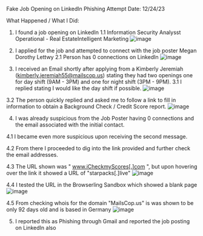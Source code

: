 Fake Job Opening on LinkedIn Phishing Attempt
Date: 12/24/23

What Happened / What I Did: 

1. I found a job opening on LinkedIn 
 1.1 Information Security Analysst Operational - Real EstateIntelligent Marketing 
![image](https://github.com/Awsamo0190/Security_Write_Ups/assets/99389724/1b68486f-ac04-4c91-8d4a-c1cdf0f26e6b)


2. I applied for the job and attempted to connect with the job poster Megan Dorothy Lettwy 
 2.1 Person has 0 connections on LinkedIn 
![image](https://github.com/Awsamo0190/Security_Write_Ups/assets/99389724/fc0a94e8-5a6a-4540-9101-025dde0a5d0f)


3. I received an Email shortly after applying from a Kimberly Jeremiah (kimberly.jeremiah55@mailscop.us) stating they had two openings one for day shift (9AM - 3PM) and one for night shift (3PM - 9PM).
 3.1 I replied stating I would like the day shift if possible. 
![image](https://github.com/Awsamo0190/Security_Write_Ups/assets/99389724/6dad062b-d8fc-428b-b5d6-6bec5d8c0294)

 3.2 The person quickly replied and asked me to follow a link to fill in information to obtain a Background Check / Credit Score report.
![image](https://github.com/Awsamo0190/Security_Write_Ups/assets/99389724/6ceeb8f0-b7fa-4a5e-a74a-902327a4e198)


4. I was already suspicious from the Job Poster having 0 connections and the email associated with the initial contact. 
 
 4.1 I became even more suspicious upon receiving the second message. 

 4.2 From there I proceeded to dig into the link provided and further check the email addresses. 

 4.3 The URL shown was " www.iCheckmyScores[.]com ", but upon hovering over the link it showed a URL of "starpacks[.]live"
![image](https://github.com/Awsamo0190/Security_Write_Ups/assets/99389724/37230590-ab5d-4f9d-b096-9b1c3fe08d0f)

 4.4 I tested the URL in the Browserling Sandbox which showed a blank page 
![image](https://github.com/Awsamo0190/Security_Write_Ups/assets/99389724/9bd41cae-db91-4d7e-9de2-9a0a99a38a7d)

 4.5 From checking whois for the domain "MailsCop.us" is was shown to be only 92 days old and is based in Germany 
![image](https://github.com/Awsamo0190/Security_Write_Ups/assets/99389724/544d8479-cd58-424d-bbf2-edc976b79a7c)

5. I reported this as Phishing through Gmail and reported the job posting on LinkedIn also
